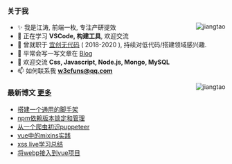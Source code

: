 <!--
 * @Author: jiangtao
 * @LastEditors: jiangtao
 * @Date: 2021-02-25 21:40:32
 * @LastEditTime: 2021-02-25 23:15:16
 * @Description: Resume
 * @Reference https://github.com/primer/css
-->
### 关于我
<img align="right" src="https://github-readme-stats.jiangtao321.vercel.app/api?username=jiangtao&show_icons=true&icon_color=0366d6&text_color=24292e&bg_color=ffffff&hide_title=true" alt="jiangtao" />
<div align="left" class="d-flex">
<!--<img align="right" width="350" src="https://raw.githubusercontent.com/jiangtao/blog/master/assets/wechat/wechat.jpeg" / >-->

- ✨ 我是江涛, 前端一枚, 专注产研提效
- 🌱 正在学习 **VSCode, 构建工具**, 欢迎交流
- 👯 曾就职于 [宜创无代码](https://www.wudaima.com) ( 2018-2020 ), 持续对低代码/搭建领域感兴趣.
- 📝 平常会写一写文章在 [Blog](https://github.com/jiangtao/blog)
- 💬 欢迎交流 **Css, Javascript, Node.js, Mongo, MySQL**
- 📫 如何联系我 **w3cfuns@qq.com**

<img align="right" style="margin-left:5px;" src="https://github-readme-stats.jiangtao321.vercel.app/api/top-langs/?username=jiangtao&layout=compact&hide=html" alt="jiangtao" />

### 最新博文 [更多](https://github.com/jiangtao/blog/issues?q=is%3Aopen+is%3Aissue)

<!-- BLOG-POST-LIST:START -->
- [搭建一个通用的脚手架](https://imjiangtao.com/2018/01/29/project-next-cli/)
- [npm依赖版本锁定和管理](https://imjiangtao.com/2017/12/01/version-lock/)
- [从一个爬虫初识puppeteer](https://imjiangtao.com/2017/11/08/puppeteer-start/)
- [vue中的mixins实践](https://imjiangtao.com/2017/09/13/vue-mixin-apply/)
- [xss live学习总结](https://imjiangtao.com/2017/09/13/xss-live/)
- [将webp接入到vue项目](https://imjiangtao.com/2017/09/13/vue-webp/)
<!-- BLOG-POST-LIST:END -->
